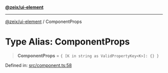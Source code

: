 [**@zeix/ui-element**](../README.md)

***

[@zeix/ui-element](../globals.md) / ComponentProps

# Type Alias: ComponentProps

> **ComponentProps** = `{ [K in string as ValidPropertyKey<K>]: {} }`

Defined in: [src/component.ts:58](https://github.com/zeixcom/ui-element/blob/0e9cacf03a8f95418720628d5174fbb006152743/src/component.ts#L58)
